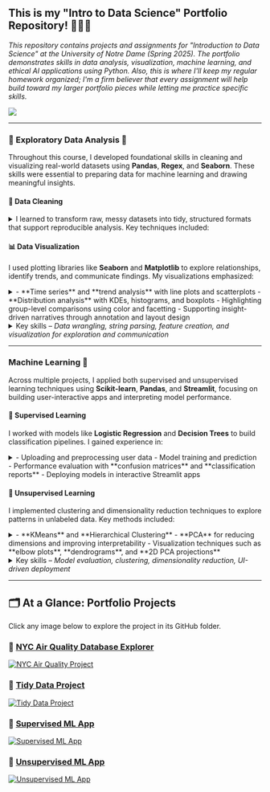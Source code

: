 ## This is my "Intro to Data Science" Portfolio Repository! 🧑🏻‍🔬
<em>This repository contains projects and assignments for "Introduction to Data Science" at the University of Notre Dame (Spring 2025). The portfolio demonstrates skills in data analysis, visualization, machine learning, and ethical AI applications using Python. Also, this is where I'll keep my regular homework organized; I'm a firm believer that every assignment will help build toward my larger portfolio pieces while letting me practice specific skills.</em>

<img src="https://github.com/marceloguzmanaguirre/GUZMANAGUIRRE-Data-Science-Portfolio-/blob/27ba02956e1c1a9ba0c3a0bb843f9898162285bb/Screenshot%202025-01-27%20at%2019.20.18.png"/>

___

### 🧐 Exploratory Data Analysis 🧐  
Throughout this course, I developed foundational skills in cleaning and visualizing real-world datasets using **Pandas**, **Regex**, and **Seaborn**. These skills were essential to preparing data for machine learning and drawing meaningful insights.

#### 🧼 Data Cleaning  
<details><summary> I learned to transform raw, messy datasets into tidy, structured formats that support reproducible analysis. Key techniques included: </summary>
- Extracting information from strings using **regular expressions**
- Reshaping datasets using `melt()` and `pivot()`
- Handling missing values and ensuring consistent variable formatting
- Creating new variables through **feature engineering**
</details>

#### 📊 Data Visualization  
I used plotting libraries like **Seaborn** and **Matplotlib** to explore relationships, identify trends, and communicate findings. My visualizations emphasized:
<details><summary>
- **Time series** and **trend analysis** with line plots and scatterplots  
- **Distribution analysis** with KDEs, histograms, and boxplots  
- Highlighting group-level comparisons using color and facetting  
- Supporting insight-driven narratives through annotation and layout design
</summary></details>

<details><summary>
Key skills – <em>Data wrangling, string parsing, feature creation, and visualization for exploration and communication</em>
</summary></details>

___

### Machine Learning 📖  
Across multiple projects, I applied both supervised and unsupervised learning techniques using **Scikit-learn**, **Pandas**, and **Streamlit**, focusing on building user-interactive apps and interpreting model performance.

#### 🔹 Supervised Learning  
I worked with models like **Logistic Regression** and **Decision Trees** to build classification pipelines. I gained experience in:
<details><summary>
- Uploading and preprocessing user data  
- Model training and prediction  
- Performance evaluation with **confusion matrices** and **classification reports**  
- Deploying models in interactive Streamlit apps
</summary></details>

#### 🔹 Unsupervised Learning  
I implemented clustering and dimensionality reduction techniques to explore patterns in unlabeled data. Key methods included:
<details><summary>
- **KMeans** and **Hierarchical Clustering**  
- **PCA** for reducing dimensions and improving interpretability  
- Visualization techniques such as **elbow plots**, **dendrograms**, and **2D PCA projections**
</summary></details>

<details><summary>
Key skills – <em>Model evaluation, clustering, dimensionality reduction, UI-driven deployment</em>
</summary></details>

___

## 🗂️ At a Glance: Portfolio Projects  
Click any image below to explore the project in its GitHub folder.

### 🔗 [NYC Air Quality Database Explorer](https://github.com/marceloguzmanaguirre/GUZMANAGUIRRE-Data-Science-Portfolio/tree/main/basic_streamlit_app)
[![NYC Air Quality Project](https://github.com/marceloguzmanaguirre/marceloguzmanaguirre/blob/main/path-to-your-image/NYC_Air_Quality_Card.png)](https://github.com/marceloguzmanaguirre/GUZMANAGUIRRE-Data-Science-Portfolio/tree/main/basic_streamlit_app)

### 🔗 [Tidy Data Project](https://github.com/marceloguzmanaguirre/GUZMANAGUIRRE-Data-Science-Portfolio/tree/main/TidyData-Project)
[![Tidy Data Project](https://github.com/marceloguzmanaguirre/marceloguzmanaguirre/blob/main/path-to-your-image/Tidy_Data_Card.png)](https://github.com/marceloguzmanaguirre/GUZMANAGUIRRE-Data-Science-Portfolio/tree/main/TidyData-Project)

### 🔗 [Supervised ML App](https://github.com/marceloguzmanaguirre/GUZMANAGUIRRE-Data-Science-Portfolio/tree/main/MLStreamlitApp)
[![Supervised ML App](https://github.com/marceloguzmanaguirre/marceloguzmanaguirre/blob/main/path-to-your-image/Supervised_ML_Card.png)](https://github.com/marceloguzmanaguirre/GUZMANAGUIRRE-Data-Science-Portfolio/tree/main/MLStreamlitApp)

### 🔗 [Unsupervised ML App](https://github.com/marceloguzmanaguirre/GUZMANAGUIRRE-Data-Science-Portfolio/tree/main/MLUnsupervisedApp)
[![Unsupervised ML App](https://github.com/marceloguzmanaguirre/marceloguzmanaguirre/blob/main/path-to-your-image/Unsupervised_ML_Card.png)](https://github.com/marceloguzmanaguirre/GUZMANAGUIRRE-Data-Science-Portfolio/tree/main/MLUnsupervisedApp)
